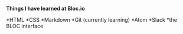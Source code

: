 **Things I have learned at Bloc.io**


*HTML
*CSS
*Markdown
*Git (currently learning)
*Atom
*Slack
*the BLOC interface
